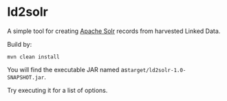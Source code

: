 ld2solr
=======

A simple tool for creating [Apache Solr](https://lucene.apache.org/solr/) records from harvested Linked Data.

Build by:

```Shell
mvn clean install
```

You will find the executable JAR named as`target/ld2solr-1.0-SNAPSHOT.jar`.

Try executing it for a list of options.